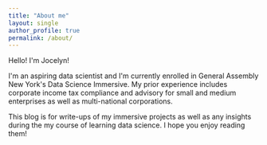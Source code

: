 ```yaml
---
title: "About me"
layout: single
author_profile: true
permalink: /about/
---
```


Hello! I'm Jocelyn!

I'm an aspiring data scientist and I'm currently enrolled in General Assembly New York's Data Science Immersive. My prior experience includes corporate income tax compliance and advisory for small and medium enterprises as well as multi-national corporations.

This blog is for write-ups of my immersive projects as well as any insights during the my course of learning data science. I hope you enjoy reading them!

